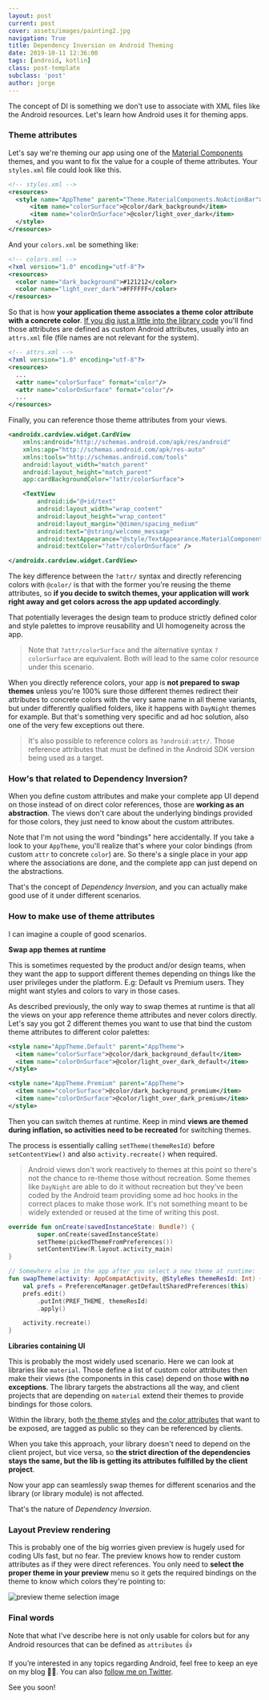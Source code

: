 ```yaml
---
layout: post
current: post
cover: assets/images/painting2.jpg
navigation: True
title: Dependency Inversion on Android Theming
date: 2019-10-11 12:36:00
tags: [android, kotlin]
class: post-template
subclass: 'post'
author: jorge
---
```


The concept of DI is something we don't use to associate with XML files like the Android resources. Let's learn how Android uses it for theming apps.

### Theme attributes


Let's say we're theming our app using one of the [Material Components](https://github.com/material-components/material-components-android) themes, and you want to fix the value for a couple of theme attributes. Your `styles.xml` file could look like this.

```xml
<!-- styles.xml -->
<resources>
  <style name="AppTheme" parent="Theme.MaterialComponents.NoActionBar">
      <item name="colorSurface">@color/dark_background</item>
      <item name="colorOnSurface">@color/light_over_dark</item>
  </style>
</resources>
```

And your `colors.xml` be something like:

```xml
<!-- colors.xml -->
<?xml version="1.0" encoding="utf-8"?>
<resources>
  <color name="dark_background">#121212</color>
  <color name="light_over_dark">#FFFFFF</color>
</resources>
```

So that is how **your application theme associates a theme color attribute with a concrete color**. [If you dig just a little into the library code](https://github.com/material-components/material-components-android/blob/e2eec4aca1795c2795f52098e391c85ccc95a1a4/lib/java/com/google/android/material/color/res/values/attrs.xml#L26) you'll find those attributes are defined as custom Android attributes, usually into an `attrs.xml` file (file names are not relevant for the system).

```xml
<!-- attrs.xml -->
<?xml version="1.0" encoding="utf-8"?>
<resources>
  ...
  <attr name="colorSurface" format="color"/>
  <attr name="colorOnSurface" format="color"/>
  ...
</resources>
```

Finally, you can reference those theme attributes from your views.

```xml
<androidx.cardview.widget.CardView
    xmlns:android="http://schemas.android.com/apk/res/android"
    xmlns:app="http://schemas.android.com/apk/res-auto"
    xmlns:tools="http://schemas.android.com/tools"
    android:layout_width="match_parent"
    android:layout_height="match_parent"
    app:cardBackgroundColor="?attr/colorSurface">

    <TextView
        android:id="@+id/text"
        android:layout_width="wrap_content"
        android:layout_height="wrap_content"
        android:layout_margin="@dimen/spacing_medium"
        android:text="@string/welcome_message"
        android:textAppearance="@style/TextAppearance.MaterialComponents.Headline6"
        android:textColor="?attr/colorOnSurface" />

</androidx.cardview.widget.CardView>
```

The key difference between the `?attr/` syntax and directly referencing colors with `@color/` is that with the former you're reusing the theme attributes, so **if you decide to switch themes, your application will work right away and get colors across the app updated accordingly**.

That potentially leverages the design team to produce strictly defined color and style palettes to improve reusability and UI homogeneity across the app.

> Note that `?attr/colorSurface` and the alternative syntax `?colorSurface` are equivalent. Both will lead to the same color resource under this scenario.

When you directly reference colors, your app is **not prepared to swap themes** unless you're 100% sure those different themes redirect their attributes to concrete colors with the very same name in all theme variants, but under differently qualified folders, like it happens with `DayNight` themes for example. But that's something very specific and ad hoc solution, also one of the very few exceptions out there.

> It's also possible to reference colors as `?android:attr/`. Those reference attributes that must be defined in the Android SDK version being used as a target.

### How's that related to Dependency Inversion?

When you define custom attributes and make your complete app UI depend on those instead of on direct color references, those are **working as an abstraction**. The views don't care about the underlying bindings provided for those colors, they just need to know about the custom attributes.

Note that I'm not using the word "bindings" here accidentally. If you take a look to your `AppTheme`, you'll realize that's where your color bindings (from custom `attr` to concrete `color`) are. So there's a single place in your app where the associations are done, and the complete app can just depend on the abstractions.

That's the concept of *Dependency Inversion*, and you can actually make good use of it under different scenarios.

### How to make use of theme attributes

I can imagine a couple of good scenarios.

**Swap app themes at runtime**

This is sometimes requested by the product and/or design teams, when they want the app to support different themes depending on things like the user privileges under the platform. E.g: Default vs Premium users. They might want styles and colors to vary in those cases.

As described previously, the only way to swap themes at runtime is that all the views on your app reference theme attributes and never colors directly. Let's say you got 2 different themes you want to use that bind the custom theme attributes to different color palettes:

```xml
<style name="AppTheme.Default" parent="AppTheme">
  <item name="colorSurface">@color/dark_background_default</item>
  <item name="colorOnSurface">@color/light_over_dark_default</item>
</style>

<style name="AppTheme.Premium" parent="AppTheme">
  <item name="colorSurface">@color/dark_background_premium</item>
  <item name="colorOnSurface">@color/light_over_dark_premium</item>
</style>
```

Then you can switch themes at runtime. Keep in mind **views are themed during inflation, so activities need to be recreated** for switching themes.

The process is essentially calling `setTheme(themeResId)` before `setContentView()` and also `activity.recreate()` when required.

> Android views don't work reactively to themes at this point so there's not the chance to re-theme those without recreation. Some themes like `DayNight` are able to do it without recreation but they've been coded by the Android team providing some ad hoc hooks in the correct places to make those work. It's not something meant to be widely extended or reused at the time of writing this post.

```kotlin
override fun onCreate(savedInstanceState: Bundle?) {
        super.onCreate(savedInstanceState)
        setTheme(pickedThemeFromPreferences())
        setContentView(R.layout.activity_main)
}

// Somewhere else in the app after you select a new theme at runtime:
fun swapTheme(activity: AppCompatActivity, @StyleRes themeResId: Int) {
    val prefs = PreferenceManager.getDefaultSharedPreferences(this)
    prefs.edit()
        .putInt(PREF_THEME, themeResId)
        .apply()

    activity.recreate()
}
```

**Libraries containing UI**

This is probably the most widely used scenario. Here we can look at libraries like `material`. Those define a list of custom color attributes then make their views (the components in this case) depend on those **with no exceptions**. The library targets the abstractions all the way, and client projects that are depending on `material` extend their themes to provide bindings for those colors.

Within the library, both [the theme styles](https://github.com/material-components/material-components-android/blob/e2eec4aca1795c2795f52098e391c85ccc95a1a4/lib/java/com/google/android/material/theme/res-public/values/public.xml#L21) and [the color attributes](https://github.com/material-components/material-components-android/blob/e2eec4aca1795c2795f52098e391c85ccc95a1a4/lib/java/com/google/android/material/color/res-public/values/public.xml#L17) that want to be exposed, are tagged as public so they can be referenced by clients.

When you take this approach, your library doesn't need to depend on the client project, but vice versa, so **the strict direction of the dependencies stays the same, but the lib is getting its attributes fulfilled by the client project**.

Now your app can seamlessly swap themes for different scenarios and the library (or library module) is not affected.

That's the nature of *Dependency Inversion*.

### Layout Preview rendering

This is probably one of the big worries given preview is hugely used for coding UIs fast, but no fear. The preview knows how to render custom attributes as if they were direct references. You only need to **select the proper theme in your preview** menu so it gets the required bindings on the theme to know which colors they're pointing to:

![preview theme selection image](/assets/images/preview_theme_selection.png)


### Final words

Note that what I've describe here is not only usable for colors but for any Android resources that can be defined as `attributes` 👍

If you’re interested in any topics regarding Android, feel free to keep an eye on my blog 🙏🏽. You can also [follow me on Twitter](https://twitter.com/JorgeCastilloPR).

See you soon!
